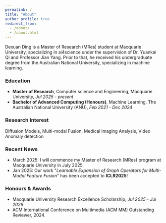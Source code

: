 ```yaml
---
permalink: /
title: "About"
author_profile: true
redirect_from: 
  - /about/
  - /about.html
---
```

Dexuan Ding is a Master of Research (MRes) student at Macquarie University, specializing in ai4science under the supervision of Dr. Yuankai Qi and Professor Jian Yang. Prior to that, he received his undergraduate degree from the Australian National University, specializing in machine learning.

### Education

- **Master of Research**, Computer science and Engineering, Macquarie University, *Jul 2025 - present*
- **Bachelor of Advanced Computing (Honours)**, Machine Learning, The Australian National University (ANU), *Feb 2021 - Dec 2024*

### Research Interest
Diffusion Models, Multi-modal Fusion, Medical Imaging Analysis, Video Anomaly detection


### Recent News

- March 2025: I will commence my Master of Research (MRes) program at Macquarie University in July 2025.
- Jan 2025: Our work "*Learnable Expansion of Graph Operators for Multi-Modal Feature Fusion*" has been accepted to **ICLR2025**!


### Honours & Awards

- Macquarie University Research Excellence Scholarship, *Jul 2025 - Jul 2026*
- ACM International Conference on Multimedia (ACM MM) Outstanding Reviewer, 2024.
